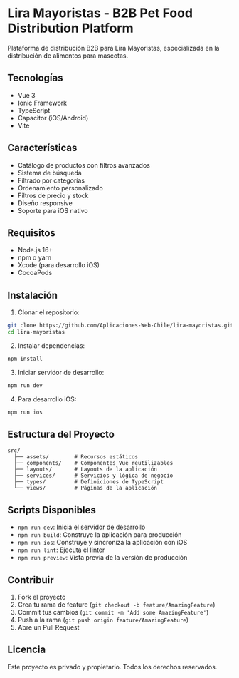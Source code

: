 # Lira Mayoristas - B2B Pet Food Distribution Platform

Plataforma de distribución B2B para Lira Mayoristas, especializada en la distribución de alimentos para mascotas.

## Tecnologías

- Vue 3
- Ionic Framework
- TypeScript
- Capacitor (iOS/Android)
- Vite

## Características

- Catálogo de productos con filtros avanzados
- Sistema de búsqueda
- Filtrado por categorías
- Ordenamiento personalizado
- Filtros de precio y stock
- Diseño responsive
- Soporte para iOS nativo

## Requisitos

- Node.js 16+
- npm o yarn
- Xcode (para desarrollo iOS)
- CocoaPods

## Instalación

1. Clonar el repositorio:
```bash
git clone https://github.com/Aplicaciones-Web-Chile/lira-mayoristas.git
cd lira-mayoristas
```

2. Instalar dependencias:
```bash
npm install
```

3. Iniciar servidor de desarrollo:
```bash
npm run dev
```

4. Para desarrollo iOS:
```bash
npm run ios
```

## Estructura del Proyecto

```
src/
  ├── assets/        # Recursos estáticos
  ├── components/    # Componentes Vue reutilizables
  ├── layouts/       # Layouts de la aplicación
  ├── services/      # Servicios y lógica de negocio
  ├── types/         # Definiciones de TypeScript
  └── views/         # Páginas de la aplicación
```

## Scripts Disponibles

- `npm run dev`: Inicia el servidor de desarrollo
- `npm run build`: Construye la aplicación para producción
- `npm run ios`: Construye y sincroniza la aplicación con iOS
- `npm run lint`: Ejecuta el linter
- `npm run preview`: Vista previa de la versión de producción

## Contribuir

1. Fork el proyecto
2. Crea tu rama de feature (`git checkout -b feature/AmazingFeature`)
3. Commit tus cambios (`git commit -m 'Add some AmazingFeature'`)
4. Push a la rama (`git push origin feature/AmazingFeature`)
5. Abre un Pull Request

## Licencia

Este proyecto es privado y propietario. Todos los derechos reservados.
